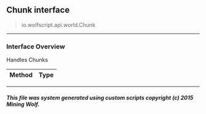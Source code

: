 ## Chunk __interface__

>io.wolfscript.api.world.Chunk

---

### Interface Overview

Handles Chunks

Method | Type   
--- | :--- 



---



##### This file was system generated using custom scripts copyright (c) 2015 Mining Wolf.
	

